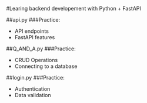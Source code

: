 #Learing backend developement with Python + FastAPI

##api.py
###Practice:
- API endpoints
- FastAPI features

##Q_AND_A.py
###Practice:
- CRUD Operations
- Connecting to a database

##login.py
###Practice:
- Authentication
- Data validation
